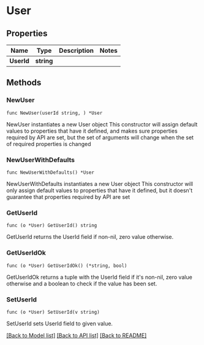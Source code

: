 # User

## Properties

Name | Type | Description | Notes
------------ | ------------- | ------------- | -------------
**UserId** | **string** |  | 

## Methods

### NewUser

`func NewUser(userId string, ) *User`

NewUser instantiates a new User object
This constructor will assign default values to properties that have it defined,
and makes sure properties required by API are set, but the set of arguments
will change when the set of required properties is changed

### NewUserWithDefaults

`func NewUserWithDefaults() *User`

NewUserWithDefaults instantiates a new User object
This constructor will only assign default values to properties that have it defined,
but it doesn't guarantee that properties required by API are set

### GetUserId

`func (o *User) GetUserId() string`

GetUserId returns the UserId field if non-nil, zero value otherwise.

### GetUserIdOk

`func (o *User) GetUserIdOk() (*string, bool)`

GetUserIdOk returns a tuple with the UserId field if it's non-nil, zero value otherwise
and a boolean to check if the value has been set.

### SetUserId

`func (o *User) SetUserId(v string)`

SetUserId sets UserId field to given value.



[[Back to Model list]](./README.md#documentation-for-models) [[Back to API list]](./README.md#documentation-for-api-endpoints) [[Back to README]](./README.md)


